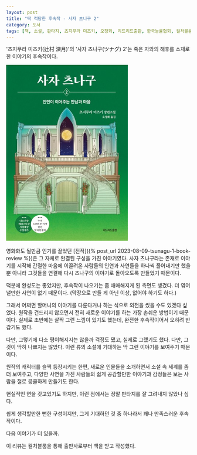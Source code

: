 ```yaml
---
layout: post
title: "딱 적당한 후속작 - 사자 츠나구 2"
category: 도서
tags: [책, 소설, 판타지, 츠지무라 미즈키, 오정화, 리드리드출판, 한국능률협회, 컬처블룸, 서평]
---
```


'츠지무라 미즈키(辻村 深月)'의
'사자 츠나구(ツナグ) 2'는
죽은 자와의 해후를 소재로 한 이야기의 후속작이다.

![표지](/images/tsunagu-2-omoi-hito-no-kokoroe-book-h480.jpg)

영화화도 될만큼 인기를 끌었던 [전작]({% post_url 2023-08-09-tsunagu-1-book-review %})은
그 자체로 완결된 구성을 가진 이야기였다.
사자 츠나구라는 존재로 이야기를 시작해
간절한 마음에 이끌려온 사람들의 인연과 사연들을 하나씩 풀어내기만 했을 뿐 아니라
그것들을 연결해 다시 츠나구의 이야기로 돌아오도록 만들었기 때문이다.

덕분에 완성도는 좋았지만,
후속작이 나오기는 좀 애매해지게 된 측면도 생겼다.
더 엮어낼만한 사연이 없기 때문이다.
(막장으로 만들 게 아닌 이상, 없어야 하기도 하다.)

그래서 어쩌면 할머니의 이야기를 다룬다거나 하는 식으로 외전을 썼을 수도 있겠다 싶었다.
원작을 건드리지 않으면서 전혀 새로운 이야기를 하는 가장 손쉬운 방법이기 때문이다.
실제로 초반에는 살짝 그런 느낌이 있기도 했는데,
완전한 후속작이어서 오히려 반갑기도 했다.

다만, 그렇기에 다소 평이해지지는 않을까 걱정도 됐고,
실제로 그랬기도 했다.
다만, 그것이 딱히 나쁘지는 않았다.
이런 류의 소설에 기대하는 딱 그런 이야기를 보여주기 때문이다.

원작의 캐릭터를 슬쩍 등장시키는 한편,
새로운 인물들을 소개하면서
소설 속 세계를 좀 더 보여주고,
다양한 사연을 가진 사람들의 쉽게 공감할만한 이야기과 감정들은
보는 사람을 절로 뭉클하게 만들기도 한다.

현실적인 면을 갖고있기도 하지만,
이런 점에서는 정말 판타지를 잘 그려내지 않았나 싶다.

쉽게 생각할만한 뻔한 구성이지만,
그게 기대하던 것 중 하나라서
꽤나 만족스러운 후속작이다.

다음 이야기가 더 있을까.



<div class="im im-info">
이 리뷰는 컬처블룸을 통해 출판사로부터 책을 받고 작성했다.
</div>
